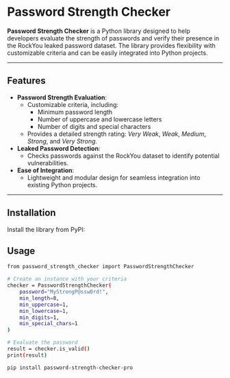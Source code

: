 # Password Strength Checker

**Password Strength Checker** is a Python library designed to help developers evaluate the strength of passwords and verify their presence in the RockYou leaked password dataset. The library provides flexibility with customizable criteria and can be easily integrated into Python projects.

---

## Features

- **Password Strength Evaluation**:
  - Customizable criteria, including:
    - Minimum password length
    - Number of uppercase and lowercase letters
    - Number of digits and special characters
  - Provides a detailed strength rating: *Very Weak*, *Weak*, *Medium*, *Strong*, and *Very Strong*.
- **Leaked Password Detection**:
  - Checks passwords against the RockYou dataset to identify potential vulnerabilities.
- **Ease of Integration**:
  - Lightweight and modular design for seamless integration into existing Python projects.

---

## Installation

Install the library from PyPI:

## Usage 

```bash
from password_strength_checker import PasswordStrengthChecker

# Create an instance with your criteria
checker = PasswordStrengthChecker(
    password="MyStrongP@ssw0rd!",
    min_length=8,
    min_uppercase=1,
    min_lowercase=1,
    min_digits=1,
    min_special_chars=1
)

# Evaluate the password
result = checker.is_valid()
print(result)
```


```bash
pip install password-strength-checker-pro
